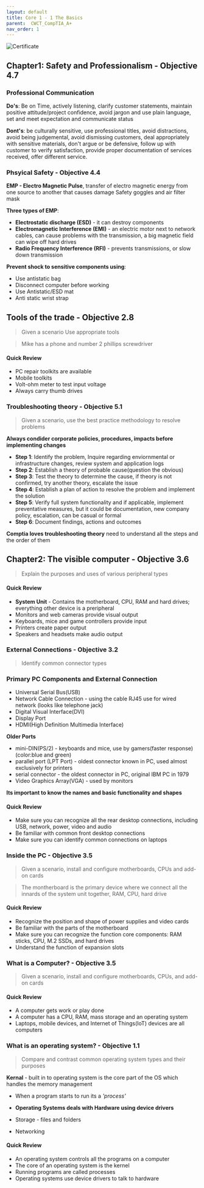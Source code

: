 ```yaml
---
layout: default
title: Core 1 - 1 The Basics
parent:  CWCT_CompTIA_A+
nav_order: 1
---
```


![Certificate](https://www.linkedin.com/learning/certificates/0ede45bb324b5adb3e90c346ab1973870c421ecd63b81e8627f0e7782721b852?trk=share_certificate)

## Chapter1: Safety and Professionalism - Objective 4.7

### Professional Communication
**Do's**: Be on Time, actively listening, clarify customer statements, maintain positive attitude/project confidence, avoid jargon and use plain language, set and meet expectation and communicate status

**Dont's**: be culturally sensitive, use professional titles, avoid distractions, avoid being judgemental, avoid dismissing customers, deal appropriately with sensitive materials, don't argue or be defensive, follow up with customer to verify satisfaction, provide proper documentation of services received, offer different service.

### Phsyical Safety - Objective 4.4
**EMP - Electro Magnetic Pulse**, transfer of electro magnetic energy from one source to another that causes damage
Safety goggles and air filter mask

**Three types of EMP**:

* **Electrostatic discharge (ESD)** - it can destroy components
* **Electromagnetic Interference (EMI)** - an electric motor next to network cables, can cause problems with the transmission, a big magnetic field can wipe off hard drives
* **Radio Frequency Interference (RFI)** - prevents transmissions, or slow down transmission

**Prevent shock to sensitive components using**:
* Use antistatic bag
* Disconnect computer before working
* Use Antistatic/ESD mat
* Anti static wrist strap


## Tools of the trade - Objective 2.8
>Given a scenario Use appropriate tools

>Mike has a phone and number 2 phillips screwdriver

#### Quick Review
* PC repair toolkits are available
* Mobile toolkits
* Volt-ohm meter to test input voltage
* Always carry thumb drives


### Troubleshooting theory - Objective 5.1
>Given a scenario, use the best practice methodology to resolve problems

**Always condider corporate policies, procedures, impacts before implementing changes**
* **Step 1**: Identify the problem, Inquire regarding enviornmental or infrastructure changes, review system and application logs
* **Step 2**: Establish a theory of probable cause(question the obvious)
* **Step 3**: Test the theory to determine the cause, if theory is not confirmed, try another theory, escalate the issue
* **Step 4**: Establish a plan of action to resolve the problem and implement the solution
* **Step 5**: Verify full system functionality and if applicable, implement preventative measures, but it could be documentation, new company policy, escalation, can be casual or formal
* **Step 6**: Document findings, actions and outcomes

**Comptia loves troubleshooting theory** need to understand all the steps and the order of them



## Chapter2: The visible computer - Objective 3.6
> Explain the purposes and uses of various peripheral types

#### Quick Review

* **System Unit** - Contains the motherboard, CPU, RAM and hard drives; everything other device is a preripheral
* Monitors and web cameras provide visual output
* Keyboards, mice and game controllers provide input
* Printers create paper output
* Speakers and headsets make audio output

### External Connections - Objective 3.2
>Identify common connector types

### Primary PC Components and External Connection
* Universal Serial Bus(USB)
* Network Cable Connection - using the cable RJ45 use for wired network (looks like telephone jack)
* Digital Visual Interface(DVI)
* Display Port
* HDMI(High Definition Multimedia Interface)

**Older Ports**
* mini-DIN(PS/2) - keyboards and mice, use by gamers(faster response)(color:blue and green)
* parallel port (LPT Port) - oldest connector known in PC, used almost exclusively for printers
* serial connector - the oldest connector in PC, original IBM PC in 1979
* Video Graphics Array(VGA) - used by monitors

**Its important to know the names and basic functionality and shapes**

#### Quick Review
* Make sure you can recognize all the rear desktop connections, including USB, network, power, video and audio
* Be familiar with common front desktop connections
* Make sure you can identify common connections on laptops



### Inside the PC - Objective 3.5
>Given a scenario, install and configure motherboards, CPUs and add-on cards

>The montherboard is the primary device where we connect all the innards of the system unit together, RAM, CPU, hard drive

#### Quick Review
* Recognize the position and shape of power supplies and video cards
* Be familiar with the parts of the motherboard
* Make sure you can recognize the function core components: RAM sticks, CPU, M.2 SSDs, and hard drives
* Understand the function of expansion slots


### What is a Computer? - Objective 3.5
> Given a scenario, install and configure motherboards, CPUs, and add-on cards

#### Quick Review
* A computer gets work or play done
* A computer has a CPU, RAM, mass storage and an operating system
* Laptops, mobile devices, and Internet of Things(IoT) devices are all computers

### What is an operating system? - Objective 1.1
> Compare and contrast common operating system types and their purposes

**Kernal** - built in to operating system is the core part of the OS which handles the memory management

* When a program starts to run its a *'process'*

* **Operating Systems deals with Hardware using device drivers**
* Storage - files and folders
* Networking

#### Quick Review
* An operating system controls all the programs on a computer
* The core of an operating system is the kernel
* Running programs are called processes
* Operating systems use device drivers to talk to hardware
